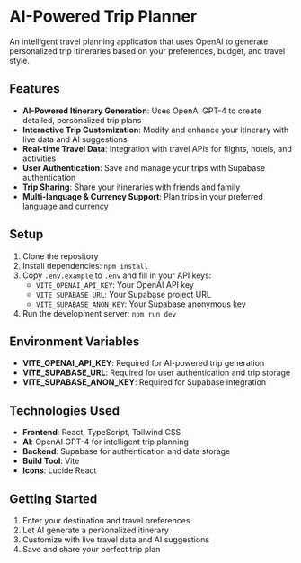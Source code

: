 # AI-Powered Trip Planner

An intelligent travel planning application that uses OpenAI to generate personalized trip itineraries based on your preferences, budget, and travel style.

## Features

- **AI-Powered Itinerary Generation**: Uses OpenAI GPT-4 to create detailed, personalized trip plans
- **Interactive Trip Customization**: Modify and enhance your itinerary with live data and AI suggestions
- **Real-time Travel Data**: Integration with travel APIs for flights, hotels, and activities
- **User Authentication**: Save and manage your trips with Supabase authentication
- **Trip Sharing**: Share your itineraries with friends and family
- **Multi-language & Currency Support**: Plan trips in your preferred language and currency

## Setup

1. Clone the repository
2. Install dependencies: `npm install`
3. Copy `.env.example` to `.env` and fill in your API keys:
   - `VITE_OPENAI_API_KEY`: Your OpenAI API key
   - `VITE_SUPABASE_URL`: Your Supabase project URL
   - `VITE_SUPABASE_ANON_KEY`: Your Supabase anonymous key
4. Run the development server: `npm run dev`

## Environment Variables

- **VITE_OPENAI_API_KEY**: Required for AI-powered trip generation
- **VITE_SUPABASE_URL**: Required for user authentication and trip storage
- **VITE_SUPABASE_ANON_KEY**: Required for Supabase integration

## Technologies Used

- **Frontend**: React, TypeScript, Tailwind CSS
- **AI**: OpenAI GPT-4 for intelligent trip planning
- **Backend**: Supabase for authentication and data storage
- **Build Tool**: Vite
- **Icons**: Lucide React

## Getting Started

1. Enter your destination and travel preferences
2. Let AI generate a personalized itinerary
3. Customize with live travel data and AI suggestions
4. Save and share your perfect trip plan
